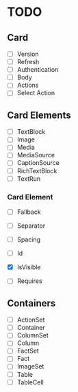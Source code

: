 # TODO

## Card

- [ ] Version
- [ ] Refresh
- [ ] Authentication
- [ ] Body
- [ ] Actions
- [ ] Select Action

## Card Elements
- [ ] TextBlock
- [ ] Image
- [ ] Media
- [ ] MediaSource
- [ ] CaptionSource
- [ ] RichTextBlock
- [ ] TextRun

### Card Element
- [ ] Fallback
- [ ] Separator
- [ ] Spacing
- [ ] Id
- [X] IsVisible
- [ ] Requires


## Containers

- [ ] ActionSet
- [ ] Container
- [ ] ColumnSet
- [ ] Column
- [ ] FactSet
- [ ] Fact
- [ ] ImageSet
- [ ] Table
- [ ] TableCell
